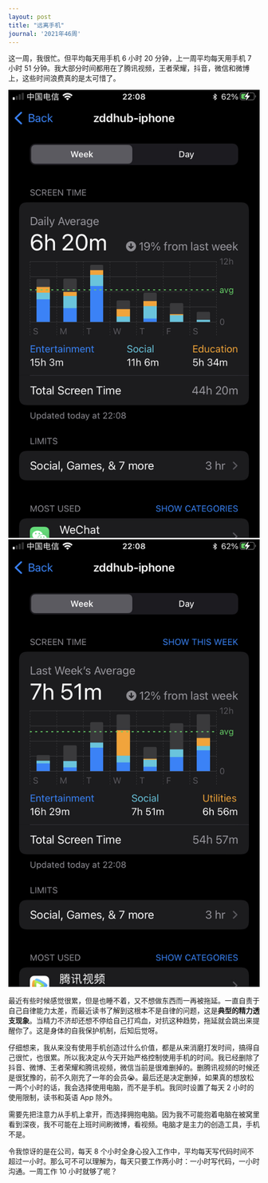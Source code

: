 ```yaml
---
layout: post
title: "远离手机"
journal: '2021年46周'
---
```


这一周，我很忙。但平均每天用手机 6 小时 20 分钟，上一周平均每天用手机 7 小时 51 分钟。我大部分时间都用在了腾讯视频，王者荣耀，抖音，微信和微博上，这些时间浪费真的是太可惜了。

![screen-time-ww46](/assets/images/2021-11-20/screen-time-ww46.jpeg)
![screen-time-ww45](/assets/images/2021-11-20/screen-time-ww45.jpeg)

最近有些时候感觉很累，但是也睡不着，又不想做东西而一再被拖延。一直自责于自己自律能力太差，而最近读书了解到这根本不是自律的问题，这是**典型的精力透支现象**。当精力不济却还想不停给自己打鸡血，对抗这种趋势，拖延就会跳出来提醒你了。这是身体的自我保护机制，后知后觉呀。

仔细想来，我从来没有使用手机创造过什么价值，都是从来消磨打发时间，搞得自己很忙，也很累。所以我决定从今天开始严格控制使用手机的时间。我已经删除了抖音、微博、王者荣耀和腾讯视频，微信当前是很难删掉的。删腾讯视频的时候还是很犹豫的，前不久刚充了一年的会员😭。最后还是决定删掉，如果真的想放松一两个小时的话，我会选择使用电脑，而不是手机。我同时设置了每天 2 小时的使用限制，读书和英语 App 除外。

需要先把注意力从手机上拿开，而选择拥抱电脑。因为我不可能抱着电脑在被窝里看到深夜，我不可能在上班时间刷微博，看视频。电脑才是主力的创造工具，手机不是。

令我惊讶的是在公司，每天 8 个小时全身心投入工作中，平均每天写代码时间不超过一小时。那么可不可以理解为，每天只要工作两小时：一小时写代码，一小时沟通。一周工作 10 小时就够了呢？
